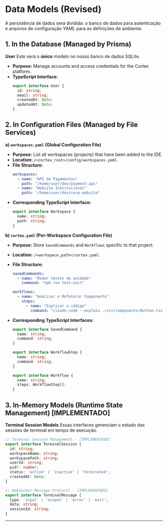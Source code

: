 # Data Models (Revised)

A persistência de dados será dividida: o banco de dados para autenticação e arquivos de configuração YAML para as definições de ambiente.

## 1\. In the Database (Managed by Prisma)

**User**
Este será o **único** modelo no nosso banco de dados SQLite.

- **Purpose:** Manage accounts and access credentials for the Cortex platform.
- **TypeScript Interface:**
  ```typescript
  export interface User {
    id: string;
    email: string;
    createdAt: Date;
    updatedAt: Date;
  }
  ```

## 2\. In Configuration Files (Managed by File Services)

**a) `workspaces.yaml` (Global Configuration File)**

- **Purpose:** List all workspaces (projects) that have been added to the IDE.
- **Location:** `/<cortex_root>/config/workspaces.yaml`.
- **File Structure:**
  ```yaml
  workspaces:
    - name: "API de Pagamentos"
      path: "/home/user/dev/payment-api"
    - name: "Website Institucional"
      path: "/home/user/dev/corp-website"
  ```
- **Corresponding TypeScript Interface:**
  ```typescript
  export interface Workspace {
    name: string;
    path: string;
  }
  ```

**b) `cortex.yaml` (Per-Workspace Configuration File)**

- **Purpose:** Store `SavedCommands` and `Workflows` specific to that project.
- **Location:** `/<workspace_path>/cortex.yaml`.
- **File Structure:**

  ```yaml
  savedCommands:
    - name: "Rodar testes de unidade"
      command: "npm run test:unit"

  workflows:
    - name: "Analisar e Refatorar Componente"
      steps:
        - name: "Explicar o código"
          command: "claude-code --explain ./src/components/Button.tsx"
  ```

- **Corresponding TypeScript Interfaces:**

  ```typescript
  export interface SavedCommand {
    name: string;
    command: string;
  }

  export interface WorkflowStep {
    name: string;
    command: string;
  }

  export interface Workflow {
    name: string;
    steps: WorkflowStep[];
  }
  ```

## 3\. In-Memory Models (Runtime State Management) **[IMPLEMENTADO]**

**Terminal Session Models**
Essas interfaces gerenciam o estado das sessões de terminal em tempo de execução.

```typescript
// Terminal Session Management - [IMPLEMENTADO]
export interface TerminalSession {
  id: string;
  workspaceName: string;
  workspacePath: string;
  userId: string;
  pid?: number;
  status: 'active' | 'inactive' | 'terminated';
  createdAt: Date;
}

// WebSocket Message Protocol - [IMPLEMENTADO]
export interface TerminalMessage {
  type: 'input' | 'output' | 'error' | 'exit';
  data: string;
  sessionId: string;
}
```

---
